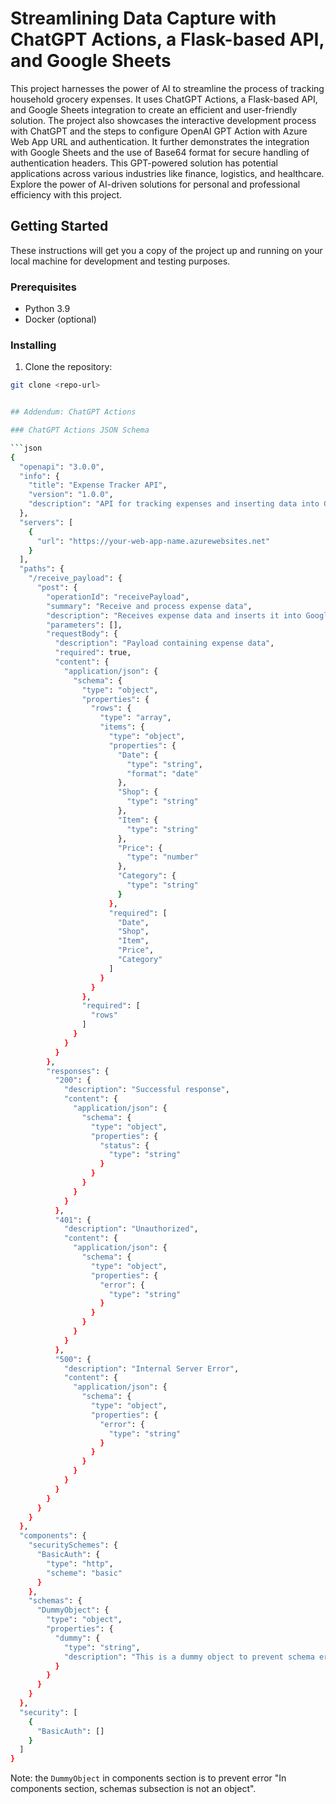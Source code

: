 # Streamlining Data Capture with ChatGPT Actions, a Flask-based API, and Google Sheets

This project harnesses the power of AI to streamline the process of tracking household grocery expenses. It uses ChatGPT Actions, a Flask-based API, and Google Sheets integration to create an efficient and user-friendly solution. The project also showcases the interactive development process with ChatGPT and the steps to configure OpenAI GPT Action with Azure Web App URL and authentication. It further demonstrates the integration with Google Sheets and the use of Base64 format for secure handling of authentication headers. This GPT-powered solution has potential applications across various industries like finance, logistics, and healthcare. Explore the power of AI-driven solutions for personal and professional efficiency with this project.

## Getting Started

These instructions will get you a copy of the project up and running on your local machine for development and testing purposes.

### Prerequisites

- Python 3.9
- Docker (optional)

### Installing

1. Clone the repository:
```sh
git clone <repo-url>


## Addendum: ChatGPT Actions

### ChatGPT Actions JSON Schema

```json
{
  "openapi": "3.0.0",
  "info": {
    "title": "Expense Tracker API",
    "version": "1.0.0",
    "description": "API for tracking expenses and inserting data into Google Sheets"
  },
  "servers": [
    {
      "url": "https://your-web-app-name.azurewebsites.net"
    }
  ],
  "paths": {
    "/receive_payload": {
      "post": {
        "operationId": "receivePayload",
        "summary": "Receive and process expense data",
        "description": "Receives expense data and inserts it into Google Sheets",
        "parameters": [],
        "requestBody": {
          "description": "Payload containing expense data",
          "required": true,
          "content": {
            "application/json": {
              "schema": {
                "type": "object",
                "properties": {
                  "rows": {
                    "type": "array",
                    "items": {
                      "type": "object",
                      "properties": {
                        "Date": {
                          "type": "string",
                          "format": "date"
                        },
                        "Shop": {
                          "type": "string"
                        },
                        "Item": {
                          "type": "string"
                        },
                        "Price": {
                          "type": "number"
                        },
                        "Category": {
                          "type": "string"
                        }
                      },
                      "required": [
                        "Date",
                        "Shop",
                        "Item",
                        "Price",
                        "Category"
                      ]
                    }
                  }
                },
                "required": [
                  "rows"
                ]
              }
            }
          }
        },
        "responses": {
          "200": {
            "description": "Successful response",
            "content": {
              "application/json": {
                "schema": {
                  "type": "object",
                  "properties": {
                    "status": {
                      "type": "string"
                    }
                  }
                }
              }
            }
          },
          "401": {
            "description": "Unauthorized",
            "content": {
              "application/json": {
                "schema": {
                  "type": "object",
                  "properties": {
                    "error": {
                      "type": "string"
                    }
                  }
                }
              }
            }
          },
          "500": {
            "description": "Internal Server Error",
            "content": {
              "application/json": {
                "schema": {
                  "type": "object",
                  "properties": {
                    "error": {
                      "type": "string"
                    }
                  }
                }
              }
            }
          }
        }
      }
    }
  },
  "components": {
    "securitySchemes": {
      "BasicAuth": {
        "type": "http",
        "scheme": "basic"
      }
    },
    "schemas": {
      "DummyObject": {
        "type": "object",
        "properties": {
          "dummy": {
            "type": "string",
            "description": "This is a dummy object to prevent schema errors"
          }
        }
      }
    }
  },
  "security": [
    {
      "BasicAuth": []
    }
  ]
}

```

Note: the `DummyObject` in components section is to prevent error "In components section, schemas subsection is not an object".